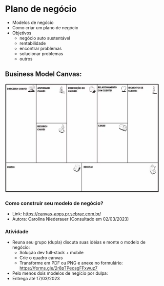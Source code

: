 # Plano de negócio
- Modelos de negócio
- Como criar um plano de negócio
- Objetivos
    - negócio auto sustentável
    - rentabilidade
    - encontrar problemas
    - solucionar problemas
    - outros
## Business Model Canvas:
![](./quadro_canvas.png)
### Como construir seu modelo de negócio?

- Link: https://canvas-apps.pr.sebrae.com.br/
- Autora: Carolina Niederauer (Consultado em 02/03/2023)

### Atividade
- Reuna seu grupo (dupla) discuta suas idéias e monte o modelo de negócio:
    - Solução dev full-stack + mobile
    - Crie o quadro canvas
    - Transforme em PDF ou PNG e anexe no formulário: https://forms.gle/2r8pTPeosgFFxwuz7
- Pelo menos dois modelos de negício por dulpa:
- Entrega até 17/03/2023